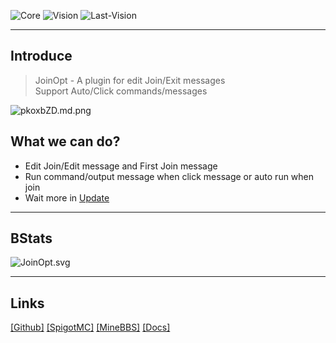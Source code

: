 

![Core](https://img.shields.io/badge/Core-Paper/Spigot-blue)
![Vision](https://img.shields.io/badge/MCVison-1.17+-blue)
![Last-Vision](https://img.shields.io/badge/LastVision-3.0.1-blue)

---

## Introduce
> JoinOpt - A plugin for edit Join/Exit messages<br>
> Support Auto/Click commands/messages

![pkoxbZD.md.png](https://s21.ax1x.com/2024/07/19/pkoxbZD.md.png)

## What we can do?

- Edit Join/Edit message and First Join message
- Run command/output message when click message or auto run when join
- Wait more in [Update](/docs/JoinOpt/Update.md)

---
## BStats
![JoinOpt.svg](https://bstats.org/signatures/bukkit/JoinOpt.svg)

---
## Links
[[Github]](https://github.com/ItsDApples/JoinOpt/releases/tag/JoinOpt) 
[[SpigotMC]](https://www.spigotmc.org/resources/joinopt.114129/)
[[MineBBS]](https://www.minebbs.com/resources/joinopt.8895/)
[[Docs]](https://itsdapples.github.io/OptTools-Docs/docs/JoinOpt/)
